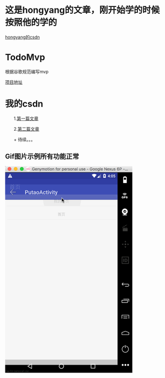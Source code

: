 # 这是hongyang的文章，刚开始学的时候按照他的学的
[hongyang的csdn](http://blog.csdn.net/lmj623565791/article/details/46596109)
# TodoMvp
根据谷歌规范编写mvp<p>[项目地址](https://github.com/googlesamples/android-architecture)
# 我的csdn
　　1.[第一篇文章](http://blog.csdn.net/qq_23195583/article/details/53468577)<p>
　　2.[第二篇文章](http://blog.csdn.net/qq_23195583/article/details/53487429)<p>
　　+ 待续。。。

## Gif图片示例所有功能正常
![示例](https://github.com/1181631922/TodoMvp/blob/master/screenshots/mvp.gif)
